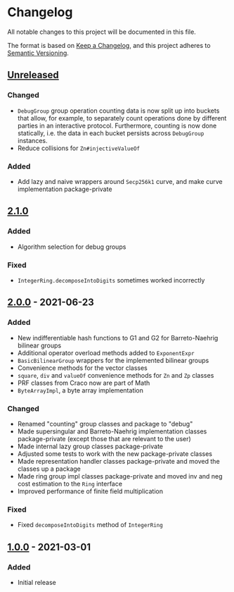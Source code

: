 # Changelog
All notable changes to this project will be documented in this file.

The format is based on [Keep a Changelog](https://keepachangelog.com/en/1.0.0/),
and this project adheres to [Semantic Versioning](https://semver.org/spec/v2.0.0.html).

## [Unreleased]

### Changed
- `DebugGroup` group operation counting data is now split up into buckets that allow, for example, to separately count operations done by different parties in an interactive protocol. Furthermore, counting is now done statically, i.e. the data in each bucket persists across `DebugGroup` instances.
- Reduce collisions for `Zn#injectiveValueOf`

### Added
- Add lazy and naive wrappers around `Secp256k1` curve, and make curve implementation package-private

## [2.1.0]

### Added
- Algorithm selection for debug groups

### Fixed
- `IntegerRing.decomposeIntoDigits` sometimes worked incorrectly

## [2.0.0] - 2021-06-23

### Added
- New indifferentiable hash functions to G1 and G2 for Barreto-Naehrig bilinear groups
- Additional operator overload methods added to `ExponentExpr`
- `BasicBilinearGroup` wrappers for the implemented bilinear groups
- Convenience methods for the vector classes
- `square`, `div` and `valueOf` convenience methods for `Zn` and `Zp` classes
- PRF classes from Craco now are part of Math
- `ByteArrayImpl`, a byte array implementation

### Changed
- Renamed "counting" group classes and package to "debug"
- Made supersingular and Barreto-Naehrig implementation classes package-private (except those that are relevant to the user)
- Made internal lazy group classes package-private
- Adjusted some tests to work with the new package-private classes
- Made representation handler classes package-private and moved the classes up a package
- Made ring group impl classes package-private and moved inv and neg cost estimation to the `Ring` interface
- Improved performance of finite field multiplication

### Fixed
- Fixed `decomposeIntoDigits` method of `IntegerRing`

## [1.0.0] - 2021-03-01

### Added
- Initial release


[Unreleased]: https://github.com/cryptimeleon/math/compare/v2.1.0...HEAD
[2.1.0]: https://github.com/cryptimeleon/math/compare/v2.0.0...v2.1.0
[2.0.0]: https://github.com/cryptimeleon/math/compare/v1.0.0...v2.0.0
[1.0.0]: https://github.com/cryptimeleon/math/releases/tag/v1.0.0
